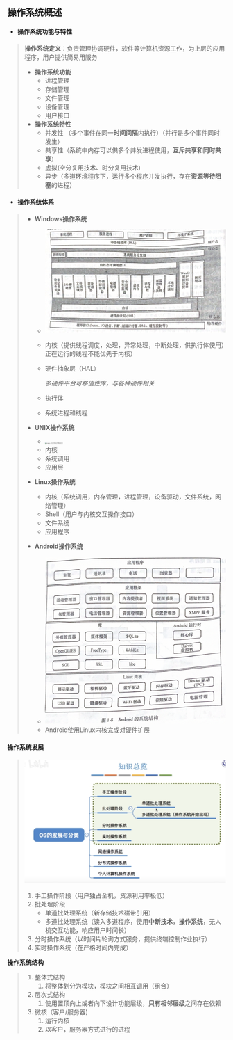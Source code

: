 ## 操作系统概述

- #### 操作系统功能与特性

>**操作系统定义**：负责管理协调硬件，软件等计算机资源工作，为上层的应用程序，用户提供简易用服务
>
>- **操作系统功能**
>   - 进程管理
>   - 存储管理
>   - 文件管理
>   - 设备管理
>    - 用户接口
>- **操作系统特性**
>   - 并发性 （多个事件在同一**时间间隔**内执行）（并行是多个事件同时发生）
>    - 共享性（系统中内存可以供多个并发进程使用，**互斥共享和同时共享**）
>     - 虚拟(空分复用技术、时分复用技术)
>     - 异步（多道环境程序下，运行多个程序并发执行，存在**资源等待阻塞**的进程）
>
- #### **操作系统体系**

>- **Windows操作系统**
>
>    - <img src="image-20220106213128264.png" alt="image-20220106213128264" style="zoom:50%;" /> 
>
>    - 内核（提供线程调度，处理，异常处理，中断处理，供执行体使用）正在运行的线程不能优先于内核）
>
>    - 硬件抽象层（HAL）
>
>      *多硬件平台可移值性库，与各种硬件相关*
>
>    - 执行体
>
>    - 系统进程和线程 
>
>- **UNIX操作系统**
>
>    - <img src="image-20220106213859224.png" alt="image-20220106213859224" style="zoom:20%;" /> 
>    - 内核
>    - 系统调用
>    - 应用层
>
>- **Linux操作系统**
>
>    - 内核（系统调用，内存管理，进程管理，设备驱动，文件系统，网络管理）
>    - Shell（用户与内核交互操作接口）
>    - 文件系统
>    - 应用程序
>
>- **Android操作系统**
>
>    - <img src="image-20220106214830906.png" alt="image-20220106214830906" style="zoom: 50%;" /> 
>    - Android使用Linux内核完成对硬件扩展

#### **操作系统发展**

> ![image-20220403152315170](image-20220403152315170.png) 
>
> 1. 手工操作阶段（用户独占全机，资源利用率极低）
> 2. 批处理阶段
>    - 单道批处理系统（新存储技术磁带引用）
>    - 多道批处理系统（读入多道程序，使用**中断技术**，**操作系统**，无人机交互功能，响应用户时间长）
> 3. 分时操作系统（以时间片轮询方式服务，提供终端控制作业执行）
> 4. 实时操作系统（在严格时间内完成）

**操作系统结构**

> 1. 整体式结构
>    1. 将整体划分为模块，模块之间相互调用（组合）
> 2. 层次式结构
>    1. 使用置顶向上或者向下设计功能层级，**只有相邻层级**之间存在依赖
> 3. 微核（客户/服务器)
>    1. 运行内核
>    2. 以客户，服务器方式进行的进程

